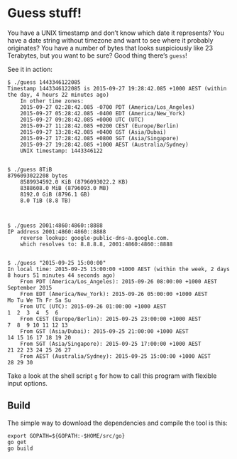 Guess stuff!
============

You have a UNIX timestamp and don’t know which date it represents? You have a date
string without timezone and want to see where it probably originates? You have a
number of bytes that looks suspiciously like 23 Terabytes, but you want to be
sure? Good thing there’s `guess`!

See it in action:

    $ ./guess 1443346122085
    Timestamp 1443346122085 is 2015-09-27 19:28:42.085 +1000 AEST (within the day, 4 hours 22 minutes ago)
        In other time zones:
        2015-09-27 02:28:42.085 -0700 PDT (America/Los_Angeles)
        2015-09-27 05:28:42.085 -0400 EDT (America/New_York)
        2015-09-27 09:28:42.085 +0000 UTC (UTC)
        2015-09-27 11:28:42.085 +0200 CEST (Europe/Berlin)
        2015-09-27 13:28:42.085 +0400 GST (Asia/Dubai)
        2015-09-27 17:28:42.085 +0800 SGT (Asia/Singapore)
        2015-09-27 19:28:42.085 +1000 AEST (Australia/Sydney)
        UNIX timestamp: 1443346122


    $ ./guess 8TiB
    8796093022208 bytes
        8589934592.0 KiB (8796093022.2 KB)
        8388608.0 MiB (8796093.0 MB)
        8192.0 GiB (8796.1 GB)
        8.0 TiB (8.8 TB)



    $ ./guess 2001:4860:4860::8888
    IP address 2001:4860:4860::8888
        reverse lookup: google-public-dns-a.google.com.
        which resolves to: 8.8.8.8, 2001:4860:4860::8888


    $ ./guess "2015-09-25 15:00:00"
    In local time: 2015-09-25 15:00:00 +1000 AEST (within the week, 2 days 8 hours 51 minutes 44 seconds ago)
        From PDT (America/Los_Angeles): 2015-09-26 08:00:00 +1000 AEST       September 2015
        From EDT (America/New_York): 2015-09-26 05:00:00 +1000 AEST       Mo Tu We Th Fr Sa Su
        From UTC (UTC): 2015-09-26 01:00:00 +1000 AEST                        1  2  3  4  5  6
        From CEST (Europe/Berlin): 2015-09-25 23:00:00 +1000 AEST          7  8  9 10 11 12 13
        From GST (Asia/Dubai): 2015-09-25 21:00:00 +1000 AEST             14 15 16 17 18 19 20
        From SGT (Asia/Singapore): 2015-09-25 17:00:00 +1000 AEST         21 22 23 24 25 26 27
        From AEST (Australia/Sydney): 2015-09-25 15:00:00 +1000 AEST      28 29 30

Take a look at the shell script `g` for how to call this program with flexible
input options.

Build
-----

The simple way to download the dependencies and compile the tool is this:

    export GOPATH=${GOPATH:-$HOME/src/go}
    go get
    go build
